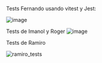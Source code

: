 Tests Fernando usando vitest y Jest:

![image](https://github.com/user-attachments/assets/f685a228-a43a-4713-be3f-8de26a33dbfd)


Tests de Imanol y Roger
![image](https://github.com/user-attachments/assets/8d89f9e0-8723-40be-8f61-2d397c01acf3)


Tests de Ramiro

![ramiro_tests](https://github.com/user-attachments/assets/faa18c2d-3eee-42dc-8df6-a7195aaa1eb0)
